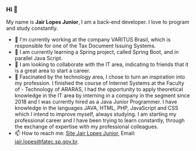 ### Hi 👋

My name is <b>Jair Lopes Junior</b>, I am a back-end developer. I love to program and study constantly.

- 🔭 I'm currently working at the company VARITUS Brasil, which is responsible for one of the Tax Document Issuing Systems.
- 🌱 I am currently learning a Spring project, called Spring Boot, and in parallel Java Script.
- 👯 I am looking to collaborate with the IT area, indicating to friends that it is a great area to start a career.
- 💬 Fascinated by the technology area, I chose to turn an inspiration into my profession. I finished the course of Internet Systems at the Faculty of - Technology of ARARAS, I had the opportunity to apply theoretical knowledge in the IT area by interning in a company in the segment since 2018 and I was currently hired as a Java Junior Programmer. I have knowledge in the languages ​​JAVA, HTML, PHP, JavaScript and CSS which I intend to improve myself, always studying. I am starting my professional career and I have been trying to learn constantly, through the exchange of expertise with my professional colleagues.
- 📫 How to reach me: <a href="jairlopesjr.000webhostapp.com" target="_blank">Site Jair Lopes Junior</a>, Email: jair.lopes@fatec.sp.gov.br.
